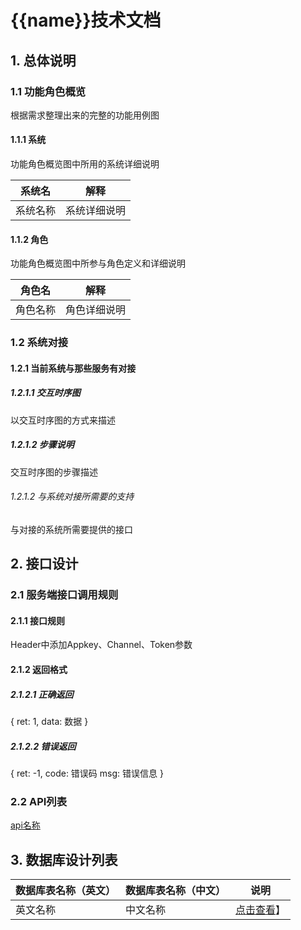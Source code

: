 # {{name}}技术文档
## 1. 总体说明
### 1.1 功能角色概览

根据需求整理出来的完整的功能用例图

#### 1.1.1 系统

功能角色概览图中所用的系统详细说明

|系统名|解释|
|---|---|
|系统名称|系统详细说明|

#### 1.1.2 角色

功能角色概览图中所参与角色定义和详细说明

|角色名|解释|
|---|---|
|角色名称|角色详细说明|


### 1.2 系统对接
#### 1.2.1 当前系统与那些服务有对接
##### 1.2.1.1 交互时序图
以交互时序图的方式来描述



##### 1.2.1.2 步骤说明

交互时序图的步骤描述

###### 1.2.1.2 与系统对接所需要的支持
与对接的系统所需要提供的接口


## 2. 接口设计
### 2.1 服务端接口调用规则
#### 2.1.1 接口规则
Header中添加Appkey、Channel、Token参数
#### 2.1.2 返回格式
##### 2.1.2.1 正确返回
{
    ret: 1,
    data: 数据
}
##### 2.1.2.2 错误返回
{
    ret: -1,
    code: 错误码
    msg: 错误信息
}

### 2.2 API列表
[api名称](/API)

## 3. 数据库设计列表
|数据库表名称（英文）|数据库表名称（中文）|说明|
|-----------------|----------------|---|
|英文名称|中文名称|[点击查看](/Data?id=xx)】